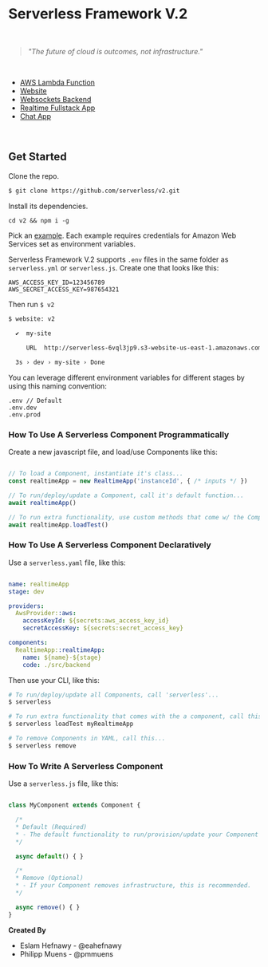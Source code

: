 # Serverless Framework V.2

&nbsp;

> _"The future of cloud is outcomes, not infrastructure."_

&nbsp;

* [AWS Lambda Function](./examples/aws-lambda)
* [Website](./examples/website)
* [Websockets Backend](./examples/socket)
* [Realtime Fullstack App](./examples/realtime-app)
* [Chat App](./examples/chat-app)

&nbsp;

## Get Started

Clone the repo.

```bash
$ git clone https://github.com/serverless/v2.git
```

Install its dependencies.

```
cd v2 && npm i -g
```

Pick an [example](./example). Each example requires credentials for Amazon Web Services set as environment variables.

Serverless Framework V.2 supports `.env` files in the same folder as `serverless.yml` or `serverless.js`.  Create one that looks like this:

```text
AWS_ACCESS_KEY_ID=123456789
AWS_SECRET_ACCESS_KEY=987654321
```

Then run `$ v2`

```bash
$ website: v2
  
  ✔  my-site

     URL  http://serverless-6vql3jp9.s3-website-us-east-1.amazonaws.com

  3s › dev › my-site › Done
```

You can leverage different environment variables for different stages by using this naming convention:

```
.env // Default
.env.dev
.env.prod
```

### How To Use A Serverless Component Programmatically

Create a new javascript file, and load/use Components like this:

```javascript

// To load a Component, instantiate it's class...
const realtimeApp = new RealtimeApp('instanceId', { /* inputs */ })

// To run/deploy/update a Component, call it's default function...
await realtimeApp()

// To run extra functionality, use custom methods that come w/ the Component...
await realtimeApp.loadTest()
```

### How To Use A Serverless Component Declaratively

Use a `serverless.yaml` file, like this:

```yaml

name: realtimeApp
stage: dev

providers:
  AwsProvider::aws:
    accessKeyId: ${secrets:aws_access_key_id}
    secretAccessKey: ${secrets:secret_access_key}

components:
  RealtimeApp::realtimeApp:
    name: ${name}-${stage}
    code: ./src/backend
```

Then use your CLI, like this:

```bash
# To run/deploy/update all Components, call 'serverless'...
$ serverless

# To run extra functionality that comes with the a component, call this...
$ serverless loadTest myRealtimeApp

# To remove Components in YAML, call this...
$ serverless remove
```

### How To Write A Serverless Component

Use a `serverless.js` file, like this:

```javascript

class MyComponent extends Component {

  /*
  * Default (Required)
  * - The default functionality to run/provision/update your Component
  */

  async default() { }

  /*
  * Remove (Optional)
  * - If your Component removes infrastructure, this is recommended.
  */

  async remove() { }
}

```

**Created By**

* Eslam Hefnawy - @eahefnawy
* Philipp Muens - @pmmuens
